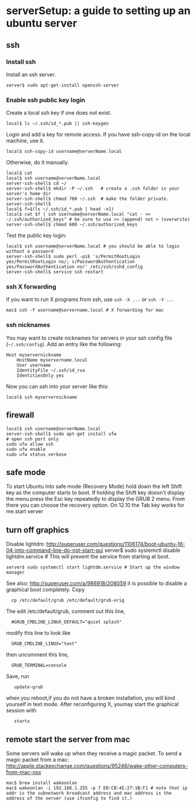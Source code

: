 # serverSetup: a guide to setting up an ubuntu server

## ssh

### Install ssh
Install an ssh server. 

    server$ sudo apt-get-install openssh-server

### Enable ssh public key login

Create a local ssh key if one does not exist.

    local$ ls ~/.ssh/id_*.pub || ssh-keygen

Login and add a key for remote access. 
If you have ssh-copy-id on the local machine, use it. 

    local$ ssh-copy-id username@serverName.local

Otherwise, do it manually.

    local$ cat 
    local$ ssh username@serverName.local
    server-ssh-shell$ cd ~/
    server-ssh-shell$ mkdir -P ~/.ssh   # create a .ssh folder in your server's home dir
    server-ssh-shell$ chmod 700 ~/.ssh  # make the folder private.
    server-ssh-shell$ 
    local$ f=$(ls ~/.ssh/id_*.pub | head -n1)
    local$ cat $f | ssh username@serverName.local "cat - >> ~/.ssh/authorized_keys" # be sure to use >> (append) not > (overwrite)
    server-ssh-shell$ chmod 600 ~/.ssh/authorized_keys
    
Test the public key login:

    local$ ssh username@serverName.local # you should be able to login without a password
    server-ssh-shell$ sudo perl -piE 's/PermitRootLogin yes/PermitRootLogin no/; s/PasswordAuthentication yes/PasswordAuthentication no/' /etc/ssh/sshd_config
    server-ssh-shell$ service ssh restart

### ssh X forwarding
If you want to run X programs from ssh, use `ssh -X ...` or `ssh -Y ...`

    mac$ ssh -Y username@servername.local # X forwarding for mac

### ssh nicknames
You may want to create nicknames for servers in your ssh config file (`~/.ssh/config`).
Add an entry like the following:

    Host myservernickname
        HostName myservername.local
        User username
        IdentityFile ~/.ssh/id_rsa
        IdentitiesOnly yes

Now you can ssh into your server like this:

    local$ ssh myservernickname

## firewall

    local$ ssh username@serverName.local
    server-ssh-shell$ sudo apt-get install ufw
    # open ssh port only
    sudo ufw allow ssh    
    sudo ufw enable
    sudo ufw status verbose

## safe mode

To start Ubuntu into safe mode (Recovery Mode) hold down the left Shift key as the computer starts to boot. If holding the Shift key doesn't display the menu press the Esc key repeatedly to display the GRUB 2 menu. From there you can choose the recovery option. On 12.10 the Tab key works for me.start server 

## turn off graphics

Disable lightdm: http://superuser.com/questions/1106174/boot-ubuntu-16-04-into-command-line-do-not-start-gui
    server$ sudo systemctl disable lightdm.service # This will prevent the service from starting at boot.
    
    server$ sudo systemctl start lightdm.service # Start up the window manager

See also: http://superuser.com/a/986918/208059
it is possible to disable a graphical boot completely. Copy

      cp /etc/default/grub /etc/default/grub-orig
The edit /etc/default/grub, comment out this line,

      #GRUB_CMDLINE_LINUX_DEFAULT="quiet splash"
modify this line to look like

      GRUB_CMDLINE_LINUX="text"
then uncomment this line,

      GRUB_TERMINAL=console
Save, run

       update-grub
when you reboot,if you do not have a broken installation, you will kind yourself in text mode. After reconfiguring X, youmay start the graphical session with

       startx


## remote start the server from mac

Some servers will wake up when they receive a magic packet. To send a magic packet from a mac: http://apple.stackexchange.com/questions/95246/wake-other-computers-from-mac-osx

    mac$ brew install wakeonlan
    mac$ wakeonlan -i 192.168.1.255 -p 7 E0:CB:4E:27:1B:F1 # note that ip addr is the subnetwork broadcast address and mac address is the address of the server (use ifconfig to find it.)
    

